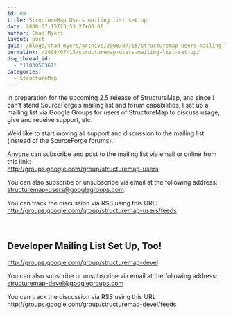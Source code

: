 ```yaml
---
id: 69
title: StructureMap Users mailing list set up
date: 2008-07-15T23:53:27+00:00
author: Chad Myers
layout: post
guid: /blogs/chad_myers/archive/2008/07/15/structuremap-users-mailing-list-set-up.aspx
permalink: /2008/07/15/structuremap-users-mailing-list-set-up/
dsq_thread_id:
  - "1103056361"
categories:
  - StructureMap
---
```

In preparation for the upcoming 2.5 release of StructureMap, and since I can&#8217;t stand SourceForge&#8217;s mailing list and forum capabilities, I set up a mailing list via Google Groups for users of StructureMap to discuss usage, give and receive support, etc.

We&#8217;d like to start moving all support and discussion to the mailing list (instead of the SourceForge forums).

Anyone can subscribe and post to the mailing list via email or online from this link:   
<http://groups.google.com/group/structuremap-users>

You can also subscribe or unsubscribe via email at the following address:   
<structuremap-users@googlegroups.com>

You can track the discussion via RSS using this URL:   
<http://groups.google.com/group/structuremap-users/feeds>

&nbsp;

## Developer Mailing List Set Up, Too!

<http://groups.google.com/group/structuremap-devel>

You can also subscribe or unsubscribe via email at the following address:&nbsp;   
<structuremap-devel@googlegroups.com>

You can track the discussion via RSS using this URL:&nbsp;   
<http://groups.google.com/group/structuremap-devel/feeds>